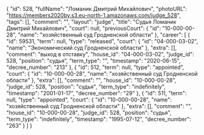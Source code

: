 {
    "id": 528,
    "fullName": "Ломаник Дмитрий Михайлович",
    "photoURL": "https://members2020by.s3.eu-north-1.amazonaws.com/judge_528",
    "tags": [],
    "comment": "",
    "layout": "judge",
    "title": "Судья Ломаник Дмитрий Михайлович",
    "court": null,
    "previousCourt": {
        "id": "10-000-00-28",
        "name": "хозяйственный суд Гродненской области"
    },
    "career": [
        {
            "id": 59531,
            "term": null,
            "type": "released",
            "court": {
                "id": "04-000-03-02",
                "name": "Экономический суд Гродненской области"
            },
            "extra": [],
            "comment": "выход в отставку",
            "house_id": "04-000-03-02",
            "judge_id": 528,
            "position": "судья",
            "term_type": "",
            "timestamp": "2020-06-15",
            "decree_number": "213"
        },
        {
            "id": 512,
            "term": null,
            "type": "appointed",
            "court": {
                "id": "10-000-00-28",
                "name": "хозяйственный суд Гродненской области"
            },
            "extra": [],
            "comment": "",
            "house_id": "10-000-00-28",
            "judge_id": 528,
            "position": "судья",
            "term_type": "indefinitely",
            "timestamp": "2001-01-17",
            "decree_number": "29"
        },
        {
            "id": 511,
            "term": null,
            "type": "appointed",
            "court": {
                "id": "10-000-00-28",
                "name": "хозяйственный суд Гродненской области"
            },
            "extra": [],
            "comment": "",
            "house_id": "10-000-00-28",
            "judge_id": 528,
            "position": "судья",
            "term_type": "indefinitely",
            "timestamp": "1995-07-12",
            "decree_number": "263"
        }
    ]
}
